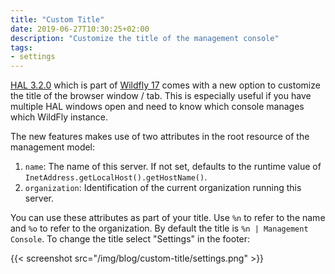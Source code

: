 ```yaml
---
title: "Custom Title"
date: 2019-06-27T10:30:25+02:00
description: "Customize the title of the management console"
tags:
- settings
---
```

[HAL 3.2.0](https://hal.github.io/releases/) which is part of [Wildfly 17](https://wildfly.org/downloads/) comes with a new option to customize the title of the browser window / tab. This is especially useful if you have multiple HAL windows open and need to know which console manages which WildFly instance. 

The new features makes use of two attributes in the root resource of the management model:

1. `name`: The name of this server. If not set, defaults to the runtime value of `InetAddress.getLocalHost().getHostName()`.
1. `organization`: Identification of the current organization running this server.

You can use these attributes as part of your title. Use `%n` to refer to the name and `%o` to refer to the organization. By default the title is `%n | Management Console`. To change the title select "Settings" in the footer: 

{{< screenshot src="/img/blog/custom-title/settings.png" >}}
